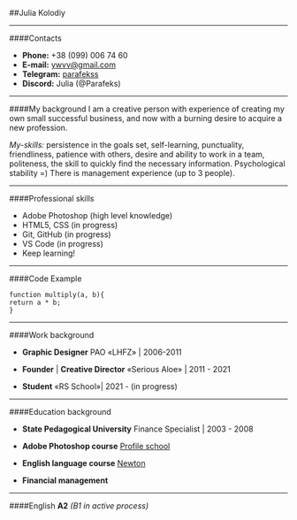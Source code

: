 ##Julia Kolodiy
***
####Contacts
- **Phone:** +38 (099) 006 74 60
- **E-mail:** ywvv@gmail.com
- **Telegram:** [parafekss](https://t-do.ru/parafekss)
- **Discord:** Julia (@Parafeks)

***
####My background
I am a creative person with experience of creating my own small successful business, and now with a burning desire to acquire a new profession.      

*My-skills:* persistence in the goals set, self-learning, punctuality, friendliness, patience with others, desire and ability to work in a team, politeness, the skill to quickly find the necessary information. Psychological stability =)
There is management experience (up to 3 people).
***
####Professional skills
- Adobe Photoshop (high level knowledge)
- HTML5, CSS (in progress)
- Git, GitHub (in progress)
- VS Code (in progress)
- Keep learning!
***
####Code Example
```
function multiply(a, b){
return a * b;
}
```
***
####Work background
- **Graphic Designer**
PAO «LHFZ» | 2006-2011     

- **Founder** | **Creative Director**
«Serious Aloe» | 2011 - 2021

- **Student**
«RS School»| 2021 - (in progress)

***
####Education background
- **State Pedagogical University**
Finance Specialist | 2003 - 2008

- **Adobe Photoshop course**
[Profile school](https://www.profileschool.ru/)

- **English language course**
[Newton](http://www.studionewtone.com.ua/)

- **Financial management**     
***
####English
**A2** *(B1 in active process)*














